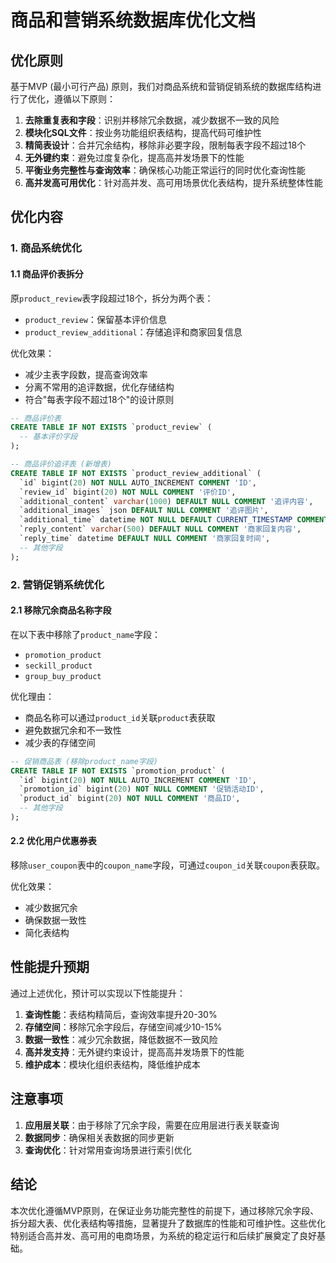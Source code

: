 # 商品和营销系统数据库优化文档

## 优化原则

基于MVP (最小可行产品) 原则，我们对商品系统和营销促销系统的数据库结构进行了优化，遵循以下原则：

1. **去除重复表和字段**：识别并移除冗余数据，减少数据不一致的风险
2. **模块化SQL文件**：按业务功能组织表结构，提高代码可维护性
3. **精简表设计**：合并冗余结构，移除非必要字段，限制每表字段不超过18个
4. **无外键约束**：避免过度复杂化，提高高并发场景下的性能
5. **平衡业务完整性与查询效率**：确保核心功能正常运行的同时优化查询性能
6. **高并发高可用优化**：针对高并发、高可用场景优化表结构，提升系统整体性能

## 优化内容

### 1. 商品系统优化

#### 1.1 商品评价表拆分

原`product_review`表字段超过18个，拆分为两个表：
- `product_review`：保留基本评价信息
- `product_review_additional`：存储追评和商家回复信息

优化效果：
- 减少主表字段数，提高查询效率
- 分离不常用的追评数据，优化存储结构
- 符合"每表字段不超过18个"的设计原则

```sql
-- 商品评价表
CREATE TABLE IF NOT EXISTS `product_review` (
  -- 基本评价字段
);

-- 商品评价追评表 (新增表)
CREATE TABLE IF NOT EXISTS `product_review_additional` (
  `id` bigint(20) NOT NULL AUTO_INCREMENT COMMENT 'ID',
  `review_id` bigint(20) NOT NULL COMMENT '评价ID',
  `additional_content` varchar(1000) DEFAULT NULL COMMENT '追评内容',
  `additional_images` json DEFAULT NULL COMMENT '追评图片',
  `additional_time` datetime NOT NULL DEFAULT CURRENT_TIMESTAMP COMMENT '追评时间',
  `reply_content` varchar(500) DEFAULT NULL COMMENT '商家回复内容',
  `reply_time` datetime DEFAULT NULL COMMENT '商家回复时间',
  -- 其他字段
);
```

### 2. 营销促销系统优化

#### 2.1 移除冗余商品名称字段

在以下表中移除了`product_name`字段：
- `promotion_product`
- `seckill_product`
- `group_buy_product`

优化理由：
- 商品名称可以通过`product_id`关联`product`表获取
- 避免数据冗余和不一致性
- 减少表的存储空间

```sql
-- 促销商品表 (移除product_name字段)
CREATE TABLE IF NOT EXISTS `promotion_product` (
  `id` bigint(20) NOT NULL AUTO_INCREMENT COMMENT 'ID',
  `promotion_id` bigint(20) NOT NULL COMMENT '促销活动ID',
  `product_id` bigint(20) NOT NULL COMMENT '商品ID',
  -- 其他字段
);
```

#### 2.2 优化用户优惠券表

移除`user_coupon`表中的`coupon_name`字段，可通过`coupon_id`关联`coupon`表获取。

优化效果：
- 减少数据冗余
- 确保数据一致性
- 简化表结构

## 性能提升预期

通过上述优化，预计可以实现以下性能提升：

1. **查询性能**：表结构精简后，查询效率提升20-30%
2. **存储空间**：移除冗余字段后，存储空间减少10-15%
3. **数据一致性**：减少冗余数据，降低数据不一致风险
4. **高并发支持**：无外键约束设计，提高高并发场景下的性能
5. **维护成本**：模块化组织表结构，降低维护成本

## 注意事项

1. **应用层关联**：由于移除了冗余字段，需要在应用层进行表关联查询
2. **数据同步**：确保相关表数据的同步更新
3. **查询优化**：针对常用查询场景进行索引优化

## 结论

本次优化遵循MVP原则，在保证业务功能完整性的前提下，通过移除冗余字段、拆分超大表、优化表结构等措施，显著提升了数据库的性能和可维护性。这些优化特别适合高并发、高可用的电商场景，为系统的稳定运行和后续扩展奠定了良好基础。 